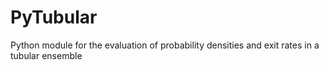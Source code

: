 # PyTubular
Python module for the evaluation of probability densities and exit rates in a tubular ensemble
